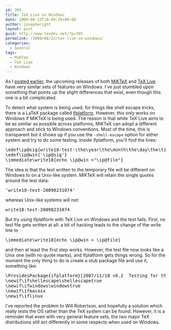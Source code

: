 ```yaml
---
id: 395
title: TeX Live on Windows
date: 2009-08-23T18:49:25+00:00
author: josephwright
layout: post
guid: http://www.texdev.net/?p=395
permalink: /2009/08/23/tex-live-on-windows/
categories:
  - General
tags:
  - MiKTeX
  - TeX Live
  - Windows
---
```

As I <a href="http://www.texdev.net/2009/08/02/testing-miktex-2-8-and-tex-live-2009/">posted earlier</a>, the upcoming releases of both <a title="MiKTeX Project Page" href="http://www.miktex.org/">MiKTeX</a> and <a title="TeX Live" href="http://www.tug.org/texlive/">TeX Live</a> have very similar sets of features on Windows. I've just stumbled upon something that points up the slight differences that exist, even though this one is a bit complicated.

To detect what system is being used, for things like shell escape tricks, there is a LaTeX package called <a title="Conditionals to test which platform is being used" href="http://tug.ctan.org/cgi-bin/ctanPackageInformation.py?id=ifplatform">ifplatform</a>. However, this only works on Windows if MiKTeX is being used. The reason is that while TeX Live aims to be as similar as possible across platforms, MiKTeX can adopt a different approach and stick to Windows conventions. Most of the time, this is transparent but it shows up if you use the <code>-shell-escape</code> option for either system and try to do some testing. Inside ifplatform, you'll find the lines:
<pre>\edef\ip@sig{write18-test-\the\year\the\month\the\day\the\time}
\edef\ip@win{'\ip@sig'}
\immediate\write18{echo \ip@win &gt;"\ip@file"}</pre>
The idea is that the text written to the temporary file will be different on Windows to on a Unix-like system. MiKTeX will retain the single quotes around the test data:
<pre>'write18-test-20098231074'</pre>
whereas Unix-like systems will not:
<pre>write18-test-20098231074</pre>
But try using ifplatform with TeX Live on Windows and the test fails. First, no test file gets written at all: a bit of hacking leads to the change of the write line to
<pre>\immediate\write18{echo \ip@win &gt; \ip@file}</pre>
and then at least the first step works. However, the test file now looks like a Unix one (with no quote marks), and ifplatform gets things wrong. So for the moment the only thing to do is create a stub package file and use it, something like:
<pre>\ProvidesPackage{ifplatform}[2007/11/18 v0.2  Testing for the operating system]
\newif\ifshellescape\shellescapetrue
\newif\ifwindows\windowstrue
\newif\ifmacosx
\newif\iflinux</pre>
I've reported the problem to Will Robertson, and hopefully a solution which really tests the OS rather than the TeX system can be found. However, it is a reminder that even with very general feature sets, the two major TeX distributions still act differently in some respects when used on Windows.